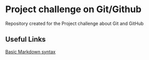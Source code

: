 # Project challenge on Git/Github 
Repository created for the Project challenge about Git and GitHub

## Useful Links
[Basic Markdown syntax](https://www.markdownguide.org/basic-syntax/)


